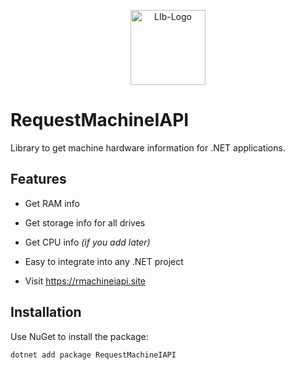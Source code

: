 <p align="center">
  <a href="https://imgbb.com/">
    <img src="https://i.ibb.co/XrDvpF7x/LIb-Logo.png" alt="LIb-Logo" border="0" width="120"/>
  </a>
</p>

# RequestMachineIAPI

Library to get machine hardware information for .NET applications.

## Features

- Get RAM info  
- Get storage info for all drives  
- Get CPU info *(if you add later)*  
- Easy to integrate into any .NET project  

- Visit https://rmachineiapi.site

## Installation

Use NuGet to install the package:

```powershell
dotnet add package RequestMachineIAPI
